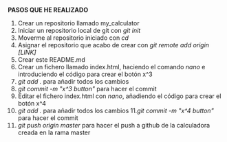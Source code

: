 **PASOS QUE HE REALIZADO**
1. Crear un repositorio llamado my_calculator
2. Iniciar un repositorio local de git con *git init*
3. Moverme al repositorio iniciado con *cd*
4. Asignar el repositorio que acabo de crear con *git remote add origin [LINK]*
5. Crear este README.md 
6. Crear un fichero llamado index.html, haciendo el comando *nano* e introduciendo el código para 
crear el botón x^3
7. *git add .* para añadir todos los cambios
8. *git commit -m "x^3 button"* para hacer el commit
9. Editar el fichero index.html con *nano*, añadiendo el código para crear el botón x^4
10. *git add .* para añadir todos los cambios
11.*git commit -m "x^4 button"* para hacer el commit
12. *git push origin master*  para hacer el push a github de la calculadora creada en la rama master

